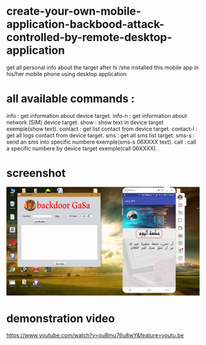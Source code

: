 # create-your-own-mobile-application-backbood-attack-controlled-by-remote-desktop-application
get all personal info about the target after hi /she installed this mobile app in his/her mobile phone using desktop application
# all available commands :
info : get information about device target.
info-n : get information about network (SIM) device target.
show : show  text in device target exemple(show text).
contact : get list contact from device target.
contact-l : get all logs contact from device target.
sms : get all sms list target.
sms-s : send an sms into specific numbere exemple(sms-s 06XXXX text).
call : call a specific numbere by device target exemple(call 06XXXX).
# screenshot

![](imm.png)

# demonstration video
https://www.youtube.com/watch?v=ouBmu76u8wY&feature=youtu.be
